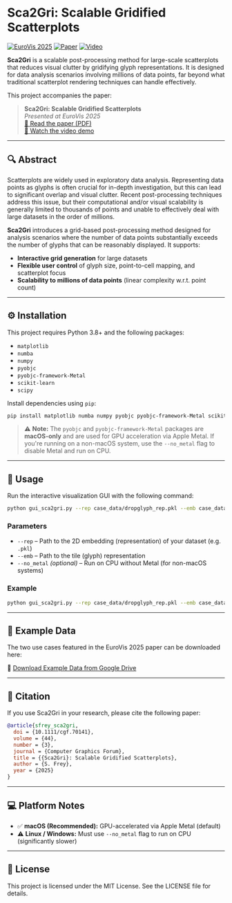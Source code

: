# Sca2Gri: Scalable Gridified Scatterplots

[![EuroVis 2025](https://img.shields.io/badge/EuroVis-2025-blue)](https://www.eurovis2025.lu)
[![Paper](https://img.shields.io/badge/Paper-PDF-blue)](https://freysn.github.io/papers/sca2gri.pdf)
[![Video](https://img.shields.io/badge/Video-Demo-orange)](https://freysn.github.io/videos/sca2gri_video.mp4)

**Sca2Gri** is a scalable post-processing method for large-scale scatterplots that reduces visual clutter by gridifying glyph representations. It is designed for data analysis scenarios involving millions of data points, far beyond what traditional scatterplot rendering techniques can handle effectively.

This project accompanies the paper:

> **Sca2Gri: Scalable Gridified Scatterplots**  
> _Presented at EuroVis 2025_  
> [📄 Read the paper (PDF)](https://freysn.github.io/papers/sca2gri.pdf)  
> [🎥 Watch the video demo](https://freysn.github.io/videos/sca2gri_video.mp4)

---

## 🔍 Abstract

Scatterplots are widely used in exploratory data analysis. Representing data points as glyphs is often crucial for in-depth investigation, but this can lead to significant overlap and visual clutter. Recent post-processing techniques address this issue, but their computational and/or visual scalability is generally limited to thousands of points and unable to effectively deal with large datasets in the order of millions.

**Sca2Gri** introduces a grid-based post-processing method designed for analysis scenarios where the number of data points substantially exceeds the number of glyphs that can be reasonably displayed. It supports:

- **Interactive grid generation** for large datasets
- **Flexible user control** of glyph size, point-to-cell mapping, and scatterplot focus
- **Scalability to millions of data points** (linear complexity w.r.t. point count)

---

## ⚙️ Installation

This project requires Python 3.8+ and the following packages:

- `matplotlib`
- `numba`
- `numpy`
- `pyobjc`
- `pyobjc-framework-Metal`
- `scikit-learn`
- `scipy`

Install dependencies using `pip`:

```bash
pip install matplotlib numba numpy pyobjc pyobjc-framework-Metal scikit-learn scipy
```

> ⚠️ **Note:** The `pyobjc` and `pyobjc-framework-Metal` packages are **macOS-only** and are used for GPU acceleration via Apple Metal. If you're running on a non-macOS system, use the `--no_metal` flag to disable Metal and run on CPU.

---

## 🚀 Usage

Run the interactive visualization GUI with the following command:

```bash
python gui_sca2gri.py --rep case_data/dropglyph_rep.pkl --emb case_data/dropglyph_emb.pkl
```

### Parameters

- `--rep` – Path to the 2D embedding (representation) of your dataset (e.g. `.pkl`)
- `--emb` – Path to the tile (glyph) representation
- `--no_metal` *(optional)* – Run on CPU without Metal (for non-macOS systems)

### Example

```bash
python gui_sca2gri.py --rep case_data/dropglyph_rep.pkl --emb case_data/dropglyph_emb.pkl --no_metal
```

---

## 📂 Example Data

The two use cases featured in the EuroVis 2025 paper can be downloaded here:

📁 [Download Example Data from Google Drive](https://drive.google.com/drive/folders/1Q-vA5yx-lrNUqPfrxhboCsHYoFUIxRNq?usp=sharing)

---

## 📖 Citation

If you use Sca2Gri in your research, please cite the following paper:

```bibtex
@article{sfrey_sca2gri,
  doi = {10.1111/cgf.70141},
  volume = {44},
  number = {3},
  journal = {Computer Graphics Forum},
  title = {{Sca2Gri}: Scalable Gridified Scatterplots},
  author = {S. Frey},
  year = {2025}
}
```

---

## 💻 Platform Notes

- ✅ **macOS (Recommended):** GPU-accelerated via Apple Metal (default)
- ⚠️ **Linux / Windows:** Must use `--no_metal` flag to run on CPU (significantly slower)

---

## 📜 License

This project is licensed under the MIT License. See the LICENSE file for details.

<!---
## 🙌 Acknowledgments
## 🖼️ Preview
-->
